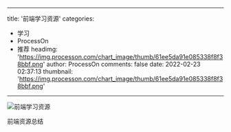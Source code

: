 
---
title: '前端学习资源'
categories: 
 - 学习
 - ProcessOn
 - 推荐
headimg: 'https://img.processon.com/chart_image/thumb/61ee5da91e085338f8f38bbf.png'
author: ProcessOn
comments: false
date: 2022-02-23 02:37:13
thumbnail: 'https://img.processon.com/chart_image/thumb/61ee5da91e085338f8f38bbf.png'
---

<div>   
<img class="thumb" alt="前端学习资源" src="https://img.processon.com/chart_image/thumb/61ee5da91e085338f8f38bbf.png" referrerpolicy="no-referrer">
<p>前端资源总结</p>  
</div>
            